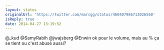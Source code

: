 ```yaml
---
layout: status
originalUrl: 'https://twitter.com/marcgg/status/460407986713026560'
isReply: true
date: 2014-04-27 13:19:52
---
```


@_kud @SamyRabih @jwajsberg @Enwin ok pour le volume, mais au % ça se tient ou c'est abusé aussi?
